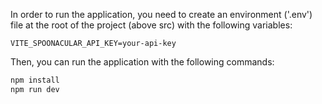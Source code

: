 In order to run the application, you need to create an environment ('.env') file at the root of the project (above src) with the following variables:

```.env
VITE_SPOONACULAR_API_KEY=your-api-key
```

Then, you can run the application with the following commands:

```bash
npm install
npm run dev
```
